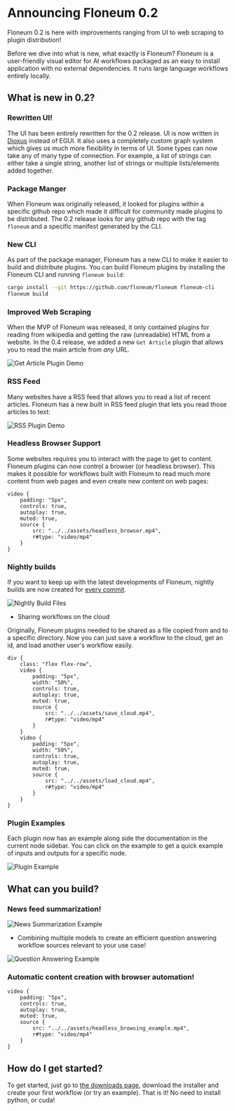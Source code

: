 # Announcing Floneum 0.2

Floneum 0.2 is here with improvements ranging from UI to web scraping to plugin distribution!

Before we dive into what is new, what exactly is Floneum? Floneum is a user-friendly visual editor for AI workflows packaged as an easy to install application with no external dependencies. It runs large language workflows entirely locally.

## What is new in 0.2?

### Rewritten UI!

The UI has been entirely rewritten for the 0.2 release. UI is now written in [Dioxus](https://github.com/DioxusLabs/dioxus) instead of EGUI. It also uses a completely custom graph system which gives us much more flexibility in terms of UI. Some types can now take any of many type of connection. For example, a list of strings can either take a single string, another list of strings or multiple lists/elements added together.

### Package Manger

When Floneum was originally released, it looked for plugins within a specific github repo which made it difficult for community made plugins to be distributed. The 0.2 release looks for any github repo with the tag `floneum` and a specific manifest generated by the CLI.

### New CLI

As part of the package manager, Floneum has a new CLI to make it easier to build and distribute plugins. You can build Floneum plugins by installing the Floneum CLI and running `floneum build`:

```sh
cargo install --git https://github.com/floneum/floneum floneum-cli
floneum build
```

### Improved Web Scraping

When the MVP of Floneum was released, it only contained plugins for reading from wikipedia and getting the raw (unreadable) HTML from a website. In the 0.4 release, we added a new `Get Article` plugin that allows you to read the main article from *any* URL.

![Get Article Plugin Demo](../../assets/get_article_demo.png)

### RSS Feed

Many websites have a RSS feed that allows you to read a list of recent articles. Floneum has a new built in RSS feed plugin that lets you read those articles to text:

![RSS Plugin Demo](../../assets/rss_demo.png)

### Headless Browser Support

Some websites requires you to interact with the page to get to content. Floneum plugins can now control a browser (or headless browser). This makes it possible for workflows built with Floneum to read much more content from web pages and even create new content on web pages:

```inject-dioxus
video {
    padding: "5px",
    controls: true,
    autoplay: true,
    muted: true,
    source {
        src: "../../assets/headless_browser.mp4",
        r#type: "video/mp4"
    }
}
```

### Nightly builds

If you want to keep up with the latest developments of Floneum, nightly builds are now created for [every commit](https://github.com/floneum/floneum/actions/runs/6102318885).

![Nightly Build Files](../../assets/nightly_builds.png)

- Sharing workflows on the cloud

Originally, Floneum plugins needed to be shared as a file copied from and to a specific directory. Now you can just save a workflow to the cloud, get an id, and load another user's workflow easily.

```inject-dioxus
div {
    class: "flex flex-row",
    video {
        padding: "5px",
        width: "50%",
        controls: true,
        autoplay: true,
        muted: true,
        source {
            src: "../../assets/save_cloud.mp4",
            r#type: "video/mp4"
        }
    }
    video {
        padding: "5px",
        width: "50%",
        controls: true,
        autoplay: true,
        muted: true,
        source {
            src: "../../assets/load_cloud.mp4",
            r#type: "video/mp4"
        }
    }
}
```

### Plugin Examples

Each plugin now has an example along side the documentation in the current node sidebar. You can click on the example to get a quick example of inputs and outputs for a specific node.

![Plugin Example](../../assets/plugin_examples.png)

## What can you build?

### News feed summarization!

![News Summarization Example](../../assets/news_summary.png)

- Combining multiple models to create an efficient question answering workflow sources relevant to your use case!

![Question Answering Example](../../assets/question_answer_example.png)

### Automatic content creation with browser automation!

```inject-dioxus
video {
    padding: "5px",
    controls: true,
    autoplay: true,
    muted: true,
    source {
        src: "../../assets/headless_browsing_example.mp4",
        r#type: "video/mp4"
    }
}
```

## How do I get started?

To get started, just go to [the downloads page](https://github.com/floneum/floneum/releases/tag/v0.2.0), download the installer and create your first workflow (or try an example). That is it! No need to install python, or cuda!
